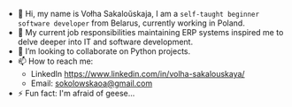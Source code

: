 - 👋 Hi, my name is Vołha Sakaloŭskaja, I am a `self-taught beginner software developer` from Belarus, currently working in Poland.
- 🌱 My current job responsibilities maintaining ERP systems inspired me to delve deeper into IT and software development.
- 💞️ I’m looking to collaborate on Python projects.
- 📫 How to reach me:
  - LinkedIn https://www.linkedin.com/in/volha-sakalouskaya/
  - Email: sokolowskaoa@gmail.com
- ⚡ Fun fact: I'm afraid of geese...
